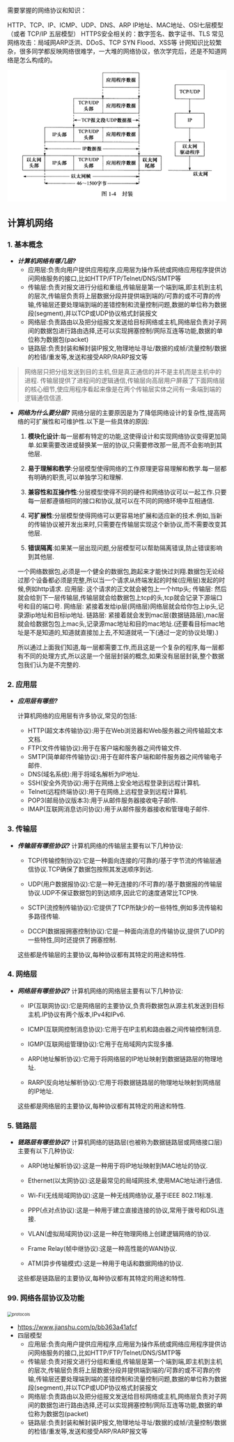 
需要掌握的网络协议和知识：

HTTP、TCP、IP、ICMP、UDP、DNS、ARP
IP地址、MAC地址、OSI七层模型（或者 TCP/IP 五层模型）
HTTPS安全相关的：数字签名、数字证书、TLS
常见网络攻击：局域网ARP泛洪、DDoS、TCP SYN Flood、XSS等
计网知识比较繁杂，很多同学都反映网络很难学，一大堆的网络协议，依次学完后，还是不知道网络是怎么构成的。


![alt text](_imgs/image-2.png)

## 计算机网络

### 1. 基本概念

- ***计算机网络有哪几层?***
  - 应用层:负责向用户提供应用程序,应用层为操作系统或网络应用程序提供访问网络服务的接口,比如HTTP/FTP/Telnet/DNS/SMTP等
  - 传输层:负责对报文进行分组和重组,传输层是第一个端到端,即主机到主机的层次,传输层负责将上层数据分段并提供端到端的/可靠的或不可靠的传输,传输层还要处理端到端的差错控制和流量控制问题,数据的单位称为数据段(segment),并以TCP或UDP协议格式封装报文
  - 网络层:负责路由以及把分组报文发送给目标网络或主机,网络层负责对子网间的数据包进行路由选择,还可以实现拥塞控制/网际互连等功能,数据的单位称为数据包(packet)
  - 链路层:负责封装和解封装IP报文,物理地址寻址/数据的成帧/流量控制/数据的检错/重发等,发送和接受ARP/RARP报文等

> 网络层只把分组发送到目的主机,但是真正通信的并不是主机而是主机中的进程.
> 传输层提供了进程间的逻辑通信,传输层向高层用户屏蔽了下面网络层的核心细节,使应用程序看起来像是在两个传输层实体之间有一条端到端的逻辑通信信道.

- ***网络为什么要分层?***
  网络分层的主要原因是为了降低网络设计的复杂性,提高网络的可扩展性和可维护性.以下是一些具体的原因:

  1. **模块化设计**:每一层都有特定的功能,这使得设计和实现网络协议变得更加简单.如果需要改进或替换某一层的协议,只需要修改那一层,而不会影响到其他层.

  2. **易于理解和教学**:分层模型使得网络的工作原理更容易理解和教学.每一层都有明确的职责,可以单独学习和理解.

  3. **兼容性和互操作性**:分层模型使得不同的硬件和网络协议可以一起工作.只要每一层都遵循相同的接口和协议,就可以在不同的网络环境中互相通信.

  4. **可扩展性**:分层模型使得网络可以更容易地扩展和适应新的技术.例如,当新的传输协议被开发出来时,只需要在传输层实现这个新协议,而不需要改变其他层.

  5. **错误隔离**:如果某一层出现问题,分层模型可以帮助隔离错误,防止错误影响到其他层.

  一个网络数据包,必须是一个健全的数据包,跑起来才能快过刘翔.数据包无论经过那个设备都必须是完整,所以当一个请求从终端发起的时候(应用层)发起的时候,例如http请求.
  应用层: 这个请求的正文就会被包上一个http头;
  传输层: 然后就会给到下一层传输层,传输层就会给数据包上tcp的头,tcp就会记录下源端口号和目的端口号.
  网络层: 紧接着发给ip层(网络层)网络层就会给你包上ip头,记录源ip地址和目标ip地址.
  链路层: 紧接着就会发到mac层(数据链路层),mac层就会给数据包包上mac头,记录源mac地址和目的mac地址.(还要看目标mac地址是不是知道的,知道就直接加上去,不知道就吼一下(通过一定的协议处理).)

  所以通过上面我们知道,每一层都需要工作,而且这是一个复杂的程序,每一层都有不同的处理方式,所以这是一个层层封装的概念,如果没有层层封装,整个数据包我们认为是不完整的.

### 2. 应用层

- ***应用层有哪些?***

  计算机网络的应用层有许多协议,常见的包括:

  - HTTP(超文本传输协议):用于在Web浏览器和Web服务器之间传输超文本文档.
  - FTP(文件传输协议):用于在客户端和服务器之间传输文件.
  - SMTP(简单邮件传输协议):用于在邮件客户端和邮件服务器之间传输电子邮件.
  - DNS(域名系统):用于将域名解析为IP地址.
  - SSH(安全外壳协议):用于在网络上安全地远程登录到远程计算机.
  - Telnet(远程终端协议):用于在网络上远程登录到远程计算机.
  - POP3(邮局协议版本3):用于从邮件服务器接收电子邮件.
  - IMAP(互联网消息访问协议):用于从邮件服务器接收和管理电子邮件.

### 3. 传输层

- ***传输层有哪些协议?***
计算机网络的传输层主要有以下几种协议:

  - TCP(传输控制协议):它是一种面向连接的/可靠的/基于字节流的传输层通信协议.TCP确保了数据包按照其发送顺序到达.

  - UDP(用户数据报协议):它是一种无连接的/不可靠的/基于数据报的传输层协议.UDP不保证数据包的到达顺序,因此它的速度通常比TCP快.

  - SCTP(流控制传输协议):它提供了TCP所缺少的一些特性,例如多流传输和多路径传输.

  - DCCP(数据报拥塞控制协议):它是一种面向消息的传输协议,提供了UDP的一些特性,同时还提供了拥塞控制.

  这些都是传输层的主要协议,每种协议都有其特定的用途和特性.

### 4. 网络层

- ***网络层有哪些协议?***
  计算机网络的网络层主要有以下几种协议:

  - IP(互联网协议):它是网络层的主要协议,负责将数据包从源主机发送到目标主机.IP协议有两个版本,IPv4和IPv6.

  - ICMP(互联网控制消息协议):它用于在IP主机和路由器之间传输控制消息.

  - IGMP(互联网组管理协议):它用于在局域网内实现多播.

  - ARP(地址解析协议):它用于将网络层的IP地址映射到数据链路层的物理地址.

  - RARP(反向地址解析协议):它用于将数据链路层的物理地址映射到网络层的IP地址.

  这些都是网络层的主要协议,每种协议都有其特定的用途和特性.
### 5. 链路层

- ***链路层有哪些协议?***
  计算机网络的链路层(也被称为数据链路层或网络接口层)主要有以下几种协议:

  - ARP(地址解析协议):这是一种用于将IP地址映射到MAC地址的协议.

  - Ethernet(以太网协议):这是最常见的局域网技术,使用MAC地址进行通信.

  - Wi-Fi(无线局域网协议):这是一种无线网络协议,基于IEEE 802.11标准.

  - PPP(点对点协议):这是一种用于建立直接连接的协议,常用于拨号和DSL连接.

  - VLAN(虚拟局域网协议):这是一种在物理网络上创建逻辑网络的协议.

  - Frame Relay(帧中继协议):这是一种高性能的WAN协议.

  - ATM(异步传输模式):这是一种用于电话和数据网络的协议.

  这些都是链路层的主要协议,每种协议都有其特定的用途和特性.
  
### 99. 网络各层协议及功能

<img src="imgs/network/protocols.png" alt="protocols" style="zoom: 67%;" />

* https://www.jianshu.com/p/bb363a41afcf
* 四层模型
  * 应用层:负责向用户提供应用程序,应用层为操作系统或网络应用程序提供访问网络服务的接口,比如HTTP/FTP/Telnet/DNS/SMTP等
  * 传输层:负责对报文进行分组和重组,传输层是第一个端到端,即主机到主机的层次,传输层负责将上层数据分段并提供端到端的/可靠的或不可靠的传输,传输层还要处理端到端的差错控制和流量控制问题,数据的单位称为数据段(segment),并以TCP或UDP协议格式封装报文
  * 网络层:负责路由以及把分组报文发送给目标网络或主机,网络层负责对子网间的数据包进行路由选择,还可以实现拥塞控制/网际互连等功能,数据的单位称为数据包(packet)
  * 链路层:负责封装和解封装IP报文,物理地址寻址/数据的成帧/流量控制/数据的检错/重发等,发送和接受ARP/RARP报文等


